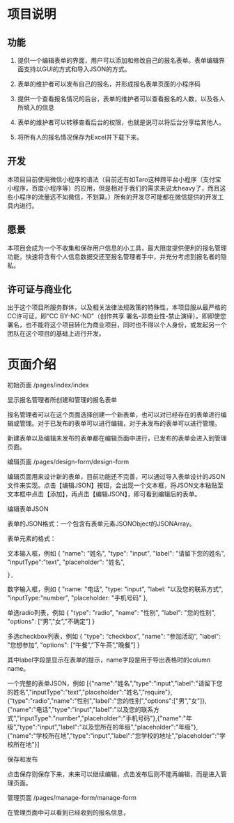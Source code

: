 # 项目说明

## 功能

1. 提供一个编辑表单的界面，用户可以添加和修改自己的报名表单。表单编辑界面支持以GUI的方式和导入JSON的方式。

2. 表单的维护者可以发布自己的报名，并形成报名表单页面的小程序码

3. 提供一个查看报名情况的后台，表单的维护者可以查看报名的人数，以及各人所填入的信息

4. 表单的维护者可以转移查看后台的权限，也就是说可以将后台分享给其他人。

5. 将所有人的报名情况保存为Excel并下载下来。

## 开发

本项目目前使用微信小程序的语法（目前还有如Taro这种跨平台小程序（支付宝小程序，百度小程序等）的应用，但是相对于我们的需求来说太heavy了，而且这些小程序的流量远不如微信，不划算。）所有的开发尽可能都在微信提供的开发工具内进行。

## 愿景

本项目会成为一个不收集和保存用户信息的小工具，最大限度提供便利的报名管理功能，快速将含有个人信息数据交还至报名管理者手中，并充分考虑到报名者的隐私。

## 许可证与商业化

出于这个项目所服务群体，以及相关法律法规政策的特殊性，本项目服从最严格的CC许可证，即“CC BY-NC-ND”（创作共享 署名-非商业性-禁止演绎）。即即使您署名，也不能将这个项目转化为商业项目，同时也不得以个人身份，或发起另一个团队在这个项目的基础上进行开发。



# 页面介绍

初始页面 /pages/index/index

显示报名管理者所创建和管理的报名表单

报名管理者可以在这个页面选择创建一个新表单，也可以对已经存在的表单进行编辑或管理。对于已发布的表单可以进行编辑，对于未发布的表单可以进行管理。

新建表单以及编辑未发布的表单都在编辑页面中进行，已发布的表单会进入到管理页面。

编辑页面 /pages/design-form/design-form

编辑页面用来设计新的表单，目前功能还不完善，可以通过导入表单设计的JSON文件来实现。点击【编辑JSON】按钮，会出现一个文本框，将JSON文本粘贴至文本框中点击【添加】，再点击【编辑JSON】，即可看到编辑后的表单。

编辑表单JSON

表单的JSON格式：一个包含有表单元素JSONObject的JSONArray。

表单元素的格式：

文本输入框，例如
    {
        "name": "姓名",
        "type": "input",
        "label": "请留下您的姓名",
        "inputType":"text",
        "placeholder": "姓名”,

    },

数字输入框，例如
    {
        "name: "电话",
        "type: "input",
        "label: "以及您的联系方式",
        "inputType:"number",
        "placeholder: "手机号码"
    },

单选radio列表，例如
    {
        "type": "radio",
        "name": "性别",
        "label": "您的性别",
        "options": [“男”,”女”,”不确定”]
    }

多选checkbox列表，例如
    {
        "type": “checkbox”,
        "name": “参加活动”,
        "label": "您想参加”,
        "options": [“午餐”,”下午茶”,”晚餐”]
    }

其中label字段是显示在表单的提示，name字段是用于导出表格时的column name。

一个完整的表单JSON，例如
[{"name":"姓名","type":"input","label":"请留下您的姓名","inputType":"text","placeholder":"姓名”,"require"},{“type":"radio","name":"性别","label":"您的性别","options":["男","女"]},{"name":"电话","type":"input","label":"以及您的联系方式","inputType":"number","placeholder":"手机号码"},{"name":"年级","type":"input","label":"以及您所在的年级","placeholder":"年级"},{"name":"学校所在地","type":"input","label":"您学校的地址","placeholder":"学校所在地"}]

保存和发布

点击保存则保存下来，未来可以继续编辑，点击发布后则不能再编辑，而是进入管理页面。

管理页面 /pages/manage-form/manage-form

在管理页面中可以看到已经收到的报名信息，